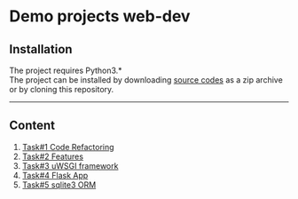 # Demo projects web-dev
## Installation
The project requires Python3.*<br>
The project can be installed by downloading [source codes](https://github.com/aozerets/web-dev/releases/) 
as a zip archive or by cloning this repository.
***
## Content
1. [Task#1 Code Refactoring](src/refactoring/refactoring.md)
2. [Task#2 Features](src/statistics/statistics.md)
3. [Task#3 uWSGI framework](src/uwsgi/uwsgi.md)
4. [Task#4 Flask App](src/flask_app/flask_app.md)
5. [Task#5 sqlite3 ORM](src/sqlite3_ORM/sqlite3_ORM.md)
